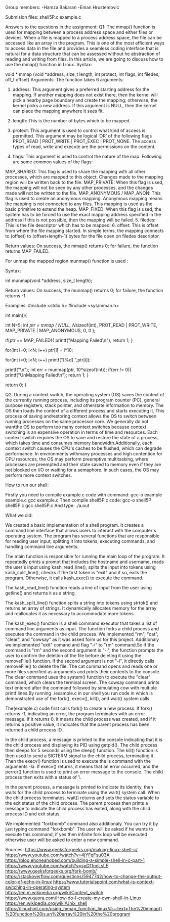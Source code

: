 Group members:
-Hamza Bakaran
-Eman Hrustemović

Submision files:
shell5P.c
example.c

Answers to the questions in the assignment:
Q1:
The mmap() function is used for mapping between a process address space and either files or devices. When a file is mapped to a process address space, the file can be accessed like an array in the program. This is one of the most efficient ways to access data in the file and provides a seamless coding interface that is natural for a data structure that can be assessed without he abstraction of reading and writing from files. In this article, we are going to discuss how to use the mmap() function in Linux.
Syntax:

void * mmap (void *address, size_t length, int protect, int flags, int filedes,
off_t offset)
Arguments:
The function takes 6 arguments:


1. address:
This argument gives a preferred starting address for the mapping. If another mapping does not exist there, then the kernel will pick a nearby page boundary and create the mapping; otherwise, the kernel picks a new address. If this argument is NULL, then the kernel can place the mapping anywhere it sees fit.

2. length:
This is the number of bytes which to be mapped.

3. protect:
This argument is used to control what kind of access is permitted. This argument may be logical ‘OR’ of the following flags PROT_READ | PROT_WRITE | PROT_EXEC | PROT_NONE.  The access types of read, write and execute are the permissions on the content.


4. flags:
This argument is used to control the nature of the map. Following are some common values of the flags:

MAP_SHARED: This flag is used to share the mapping with all other processes, which are mapped to this object. Changes made to the mapping region will be written back to the file.
MAP_PRIVATE: When this flag is used, the mapping will not be seen by any other processes, and the changes made will not be written to the file.
MAP_ANONYMOUS / MAP_ANON: This flag is used to create an anonymous mapping. Anonymous mapping means the mapping is not connected to any files. This mapping is used as the basic primitive to extend the heap.
MAP_FIXED: When this flag is used, the system has to be forced to use the exact mapping address specified in the address If this is not possible, then the mapping will be failed.
5. filedes:
This is the file descriptor which has to be mapped.
6. offset:
This is offset from where the file mapping started. In simple terms, the mapping connects to (offset) to (offset+length-1) bytes for the file open on filedes descriptor.

Return values:
On success, the mmap() returns 0; for failure, the function returns MAP_FAILED.

For unmap the mapped region munmap() function is used :

Syntax:

int munmap(void *address, size_t length);

Return values:
On success, the munmap() returns 0; for failure, the function returns -1.

Examples:
#include <stdio.h>
#include <sys/mman.h>

int main(){

int N=5;
int *ptr = mmap ( NULL, N*sizeof(int),
 PROT_READ | PROT_WRITE, MAP_PRIVATE | MAP_ANONYMOUS, 0, 0 );

if(ptr == MAP_FAILED){
    printf("Mapping Failed\n");
    return 1;
}

for(int i=0; i<N; i++)
    ptr[i] = i*10;

for(int i=0; i<N; i++)
    printf("[%d] ",ptr[i]);

printf("\n");
int err = munmap(ptr, 10*sizeof(int));
if(err != 0){
    printf("UnMapping Failed\n");
    return 1;
}

return 0;
}

Q2:
During a context switch, the operating system (OS) saves the context of the currently running process, including its program counter (PC), general purpose registers, stack pointer, and otherstate information to memory. The OS then loads the context of a different process and starts executing it. This process of saving andrestoring context allows the OS to switch between running processes on the same processor core. We generally do not wantthe OS to perform too many context switches because context switching is an expensive operation in terms of time and resources. Each context switch requires the OS to save and restore the state of a process, which takes time and consumes memory bandwidth.Additionally, each context switch causes the CPU's caches to be flushed, which can degrade performance. In environments withmany processes and high contention for CPU resources, the OS may perform preemptive multitasking, where processes are preempted and their state saved to memory even if they are not blocked on I/O or waiting for a semaphore. In such cases, the OS may perform more context switches.


How to run our shell:

Firstly you need to compile example.c code with command:
gcc-o example example.c
gcc example.c
Then compile shell5P.c code:
gcc-o shell5P shell5P.c
gcc shell5P.c
And type:
./a.out

What we did:

We created a basic implementation of a shell program. It creates a command line interface that allows users to interact with the computer's operating system. The program has several functions that are responsible for reading user input, splitting it into tokens, executing commands, and handling command line arguments.

The main function is responsible for running the main loop of the program. It repeatedly prints a prompt that includes the hostname and username, reads the user's input using kash_read_line(), splits the input into tokens using kash_split_line(), checks if the first token is "exit" and if so, exits the program. Otherwise, it calls kash_exec() to execute the command.

The kash_read_line() function reads a line of input from the user using getline() and returns it as a string.

The kash_split_line() function splits a string into tokens using strtok() and returns an array of strings. It dynamically allocates memory for the array and reallocates it as necessary to accommodate more tokens.

The kash_exec() function is a shell command executor that takes a list of command line arguments as input. The function forks a child process and executes the command in the child process. We implemented "rm", "cat", "clear", and "cowsay" as it was asked form us for this project. Additionaly we implemented "exit" comand and flag "-i" to "rm" command.So if the command is "rm" and the second argument is "-i", the function prompts the user to confirm the deletion of the file before deleting it using the removeFile() function. If the second argument is not "-i", it directly calls removeFile() to delete the file. The cat command opens and reads one or more files specified as arguments and prints their contents to the console. The clear command uses the system() function to execute the "clear" command, which clears the terminal screen. The cowsay command prints text entered after the command followed by simulating cow with multiple printf lines.By running ./example.c in our shell you run code in which is demonstrated use of the fork(), execv(), kill(), and wait() system calls.

The(example.c) code first calls fork() to create a new process. If fork() returns -1, indicating an error, the program terminates with an error message. If it returns 0, it means the child process was created, and if it returns a positive value, it indicates that the parent process has been returned a child process ID.

In the child process, a message is printed to the console indicating that it is the child process and displaying its PID using getpid(). The child process then sleeps for 5 seconds using the sleep() function. The kill() function is then used to send a SIGTERM signal to the child process, terminating it. Then the execv() function is used to execute the ls command with the arguments -la. If execv() returns, it means that an error occurred, and the perror() function is used to print an error message to the console. The child process then exits with a status of 1.

In the parent process, a message is printed to indicate its identity, then waits for the child process to terminate using the wait() system call. When the child process terminates, wait() returns and sets the status variable to the exit status of the child process. The parent process then prints a message to indicate the child process has exited, along with the child process ID and exit status.


We implemented "forkbomb" command also additionaly. You can try it by just typing command "forkbomb". The user will be asked if he wants to execute this command, if yes then infinite fork loop will be executed otherwise user will be asked to enter a new command. 

Sources:
https://www.geeksforgeeks.org/making-linux-shell-c/
https://www.youtube.com/watch?v=4jYFqFsu03A
https://blog.ehoneahobed.com/building-a-simple-shell-in-c-part-1
https://www.youtube.com/watch?v=spD11nnLsLE
https://www.geeksforgeeks.org/fork-bomb/
https://stackoverflow.com/questions/5947742/how-to-change-the-output-color-of-echo-in-linux
https://www.tutorialspoint.com/what-is-context-switching-in-operating-system
https://en.m.wikipedia.org/wiki/Context_switch
https://www.quora.com/How-do-I-create-my-own-shell-in-Linux
https://en.wikipedia.org/wiki/Unix_shell
https://linuxhint.com/using_mmap_function_linux/#:~:text=The%20mmap()%20function%20is,an%20array%20in%20the%20program


